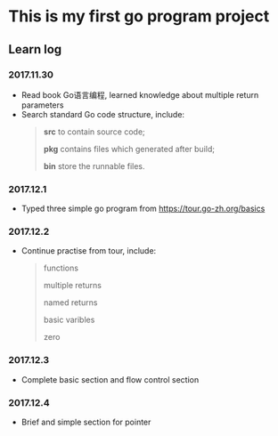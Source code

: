 # This is my first go program project

## Learn log

### 2017.11.30
- Read book Go语言编程, learned knowledge about multiple return parameters
- Search standard Go code structure, include:
  > **src** to contain source code; 
  >
  > **pkg** contains files which generated after build; 
  >
  > **bin** store the runnable files.

### 2017.12.1
- Typed three simple go program from https://tour.go-zh.org/basics

### 2017.12.2
- Continue practise from tour, include:

    > functions
    >
    > multiple returns
    >
    > named returns
    >
    > basic varibles
    >
    > zero
    
### 2017.12.3
- Complete basic section and flow control section
    
### 2017.12.4
- Brief and simple section for pointer
    
